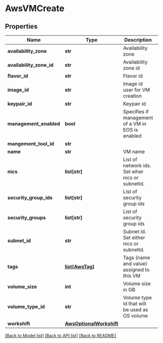 # AwsVMCreate

## Properties
Name | Type | Description | Notes
------------ | ------------- | ------------- | -------------
**availability_zone** | **str** | Availability zone | [optional] 
**availability_zone_id** | **str** | Availability zone id | [optional] 
**flavor_id** | **str** | Flavor id | 
**image_id** | **str** | Image id user for VM creation | 
**keypair_id** | **str** | Keypair id | 
**management_enabled** | **bool** | Specifies if management of a VM in EOS is enabled | [optional] 
**mangement_tool_id** | **str** |  | [optional] 
**name** | **str** | VM name | 
**nics** | **list[str]** | List of network ids. Set eiher nics or subnetId. | [optional] 
**security_group_ids** | **list[str]** | List of security group ids | [optional] 
**security_groups** | **list[str]** | List of security group ids | [optional] 
**subnet_id** | **str** | Subnet id. Set either nics or subnetId. | [optional] 
**tags** | [**list[AwsTag]**](AwsTag.md) | Tags (name and value) assigned to this VM | 
**volume_size** | **int** | Volume size in GB | 
**volume_type_id** | **str** | Volume type id that will be used as OS volume | [default to 'gp2']
**workshift** | [**AwsOptionalWorkshift**](AwsOptionalWorkshift.md) |  | [optional] 

[[Back to Model list]](../README.md#documentation-for-models) [[Back to API list]](../README.md#documentation-for-api-endpoints) [[Back to README]](../README.md)


